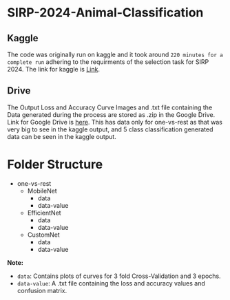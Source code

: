 # SIRP-2024-Animal-Classification



## Kaggle 
The code was originally run on kaggle and it took around `220 minutes for a complete run` adhering to the requirments of the selection task for SIRP 2024. The link for kaggle is <a href="https://www.kaggle.com/code/hexronus/ml-sirp-2024">Link</a>.

## Drive
The Output Loss and Accuracy Curve Images and .txt file containing the Data generated during the process are stored as .zip in the Google Drive. Link for Google Drive is <a href="https://drive.google.com/file/d/1zFaw7Lu64HEMIjBv_IF22twt7sPsHEHq/view?usp=sharing">here</a>. This has data only for one-vs-rest as that was very big to see in the kaggle output, and 5 class classification generated data can be seen in the kaggle output.
# Folder Structure

- one-vs-rest
  - MobileNet
    - data
    - data-value
  - EfficientNet
    - data
    - data-value
  - CustomNet
    - data
    - data-value

**Note:**

- `data`: Contains plots of curves for 3 fold Cross-Validation and 3 epochs.
- `data-value`: A .txt file containing the loss and accuracy values and confusion matrix.

